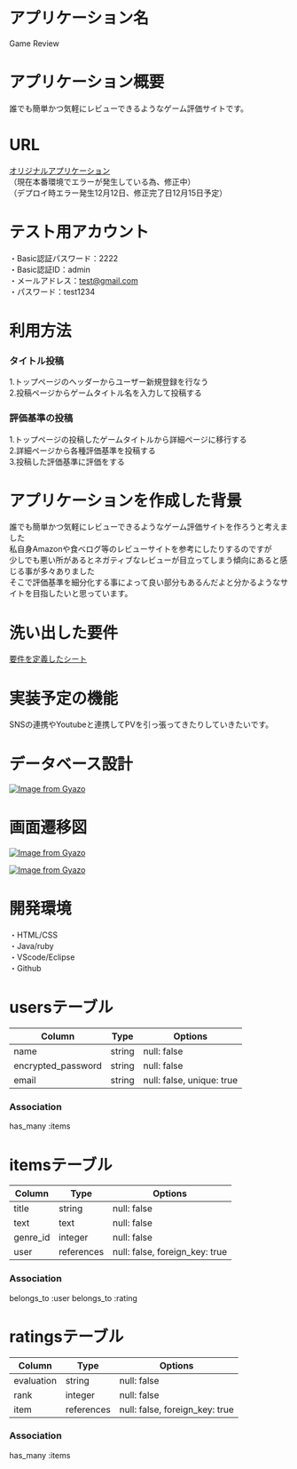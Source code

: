 # アプリケーション名

Game Review

# アプリケーション概要

誰でも簡単かつ気軽にレビューできるようなゲーム評価サイトです。

# URL

[オリジナルアプリケーション](http://35.73.247.122:3000/)
<br>（現在本番環境でエラーが発生している為、修正中）
<br>（デプロイ時エラー発生12月12日、修正完了日12月15日予定）

# テスト用アカウント

・Basic認証パスワード：2222<br>
・Basic認証ID：admin<br>
・メールアドレス：test@gmail.com<br>
・パスワード：test1234<br>

# 利用方法

### タイトル投稿

1.トップページのヘッダーからユーザー新規登録を行なう<br>
2.投稿ページからゲームタイトル名を入力して投稿する<br>

### 評価基準の投稿

1.トップページの投稿したゲームタイトルから詳細ページに移行する<br>
2.詳細ページから各種評価基準を投稿する<br>
3.投稿した評価基準に評価をする<br>

# アプリケーションを作成した背景

誰でも簡単かつ気軽にレビューできるようなゲーム評価サイトを作ろうと考えました<br>
私自身Amazonや食べログ等のレビューサイトを参考にしたりするのですが<br>少しでも悪い所があるとネガティブなレビューが目立ってしまう傾向にあると感じる事が多々ありました<br>
そこで評価基準を細分化する事によって良い部分もあるんだよと分かるようなサイトを目指したいと思っています。

# 洗い出した要件

[要件を定義したシート](https://docs.google.com/spreadsheets/d/17TTOlsw2V_Em366VBEqWCuHJKIHR_3Y4KYgbR5R76gk/edit#gid=982722306)

# 実装予定の機能

SNSの連携やYoutubeと連携してPVを引っ張ってきたりしていきたいです。

# データベース設計

[![Image from Gyazo](https://i.gyazo.com/b1a868d29a6b9bdde5140c7a0f915391.png)](https://gyazo.com/b1a868d29a6b9bdde5140c7a0f915391)

# 画面遷移図

[![Image from Gyazo](https://i.gyazo.com/dee5747a3cb941738ad5be44a1fb2e42.png)](https://gyazo.com/dee5747a3cb941738ad5be44a1fb2e42)

[![Image from Gyazo](https://i.gyazo.com/185a991e7e65b8989a4ca419d53e1598.png)](https://gyazo.com/185a991e7e65b8989a4ca419d53e1598)

# 開発環境

・HTML/CSS<br>
・Java/ruby<br>
・VScode/Eclipse<br>
・Github<br>

# usersテーブル

| Column              | Type       | Options                        |
| ------------------- | ---------- | ------------------------------ |
| name                | string     | null: false                    |
| encrypted_password  | string     | null: false                    |
| email               | string     | null: false, unique: true      |

### Association
has_many :items



# itemsテーブル
| Column              | Type       | Options                        |
| ------------------- | ---------- | ------------------------------ |
| title         | string    | null: false                    |
| text          | text      | null: false                    |
| genre_id             | integer | null: false                       |
| user                | references | null: false, foreign_key: true |


### Association
belongs_to :user
belongs_to :rating



# ratingsテーブル
| Column              | Type       | Options                        |
| ------------------- | ---------- | ------------------------------ |
| evaluation         | string     | null: false                    |
| rank             | integer    | null: false                    |
| item                | references | null: false, foreign_key: true |


### Association
has_many :items